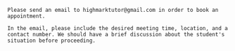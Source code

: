 
    Please send an email to highmarktutor@gmail.com in order to book an appointment.
    
    In the email, please include the desired meeting time, location, and a contact number. We should have a brief discussion about the student's situation before proceeding.
